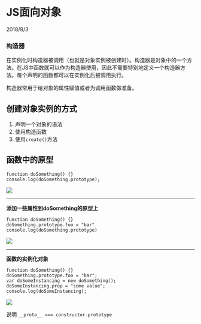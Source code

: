 # JS面向对象 #
2018/8/3 

### 构造器 ###
在实例化时构造器被调用（也就是对象实例被创建时）。构造器是对象中的一个方法。在JS中函数就可以作为构造器使用，因此不需要特别地定义一个构造器方法。每个声明的函数都可以在实例化后被调用执行。

构造器常用于给对象的属性赋值或者为调用函数做准备。

## 创建对象实例的方式 ##
1. 声明一个对象的语法
2. 使用构造函数
3. 使用`create()`方法

## 函数中的原型 ##

	function doSomething() {}
	console.log(doSomething.prototype);

![](https://i.imgur.com/ORFu9wc.png)

----------


**添加一些属性到doSomething的原型上**

    function doSomething() {}
    doSomething.prototype.foo = "bar"
    console.log(doSomething.prototype)

![](https://i.imgur.com/eOUgpQM.png)


----------


**函数的实例化对象**

    function doSomething() {}
    doSomething.prototype.foo = "bar";
    var doSomeInstancing = new doSomething();
    doSomeInstancing.prop = "some value";
    console.log(doSomeInstancing);

![](https://i.imgur.com/xgFaxeg.png)

说明 `__proto__ === constructor.prototype`